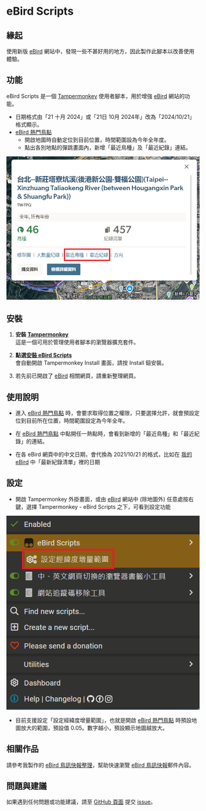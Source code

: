 # eBird Scripts

## 緣起

使用新版 [eBird](https://ebird.org) 網站中，發現一些不甚好用的地方，因此製作此腳本以改善使用體驗。

## 功能

eBird Scripts 是一個 [Tampermonkey](https://www.tampermonkey.net/) 使用者腳本，用於增強 [eBird](https://ebird.org) 網站的功能。

- 日期格式由「21 十月 2024」或「21日 10月 2024年」改為「2024/10/21」格式顯示。
- [eBird 熱門鳥點](https://ebird.org/hotspots)
  - 開啟地圖時自動定位到目前位置，時間範圍設為今年全年度。
  - 點出各別地點的彈跳畫面內，新增「最近鳥種」及「最近紀錄」連結。

![](demo.png)

## 安裝

1. **安裝 [Tampermonkey](https://www.tampermonkey.net/)**<br>
   這是一個可用於管理使用者腳本的瀏覽器擴充套件。

2. **點選[安裝 eBird Scripts](https://github.com/ChrisTorng/eBirdScripts/raw/main/eBirdScripts.user.js)**<br>
   會自動開啟 Tampermonkey Install 畫面，請按 Install 鈕安裝。

3. 若先前已開啟了 [eBird](https://ebird.org/) 相關網頁，請重新整理網頁。

## 使用說明

- 進入 [eBird 熱門鳥點](https://ebird.org/hotspots) 時，會要求取得位置之權限，只要選擇允許，就會預設定位到目前所在位置，時間範圍設定為今年全年。

- 在 [eBird 熱門鳥點](https://ebird.org/hotspots) 中點開任一熱點時，會看到新增的「最近鳥種」和「最近紀錄」的連結。

- 在各 eBird 網頁中的中文日期，會代換為 2021/10/21 的格式，比如在 [我的 eBird](https://ebird.org/myebird)
 中「最新紀錄清單」裡的日期

## 設定

- 開啟 Tampermonkey 外掛畫面，或由 [eBird](https://ebird.org/) 網站中 (除地圖外) 任意處按右鍵，選擇 Tampermonkey - eBird Scripts 之下，可看到設定功能

![](TampermonkeySettings.png)

- 目前支援設定「設定經緯度增量範圍」，也就是開啟 [eBird 熱門鳥點](https://ebird.org/hotspots) 時預設地圖放大的範圍，預設值 0.05。數字越小，預設顯示地圖越放大。

## 相關作品

請參考我製作的 [eBird 鳥訊快報整理](https://christorng.github.io/InfoProcess/eBird/)，幫助快速瀏覽 [eBird 鳥訊快報](https://ebird.org/alerts)郵件內容。

## 問題與建議

如果遇到任何問題或功能建議，請至 [GitHub 頁面](https://github.com/ChrisTorng/eBirdScripts/) 提交 [issue](https://github.com/ChrisTorng/eBirdScripts/issues)。